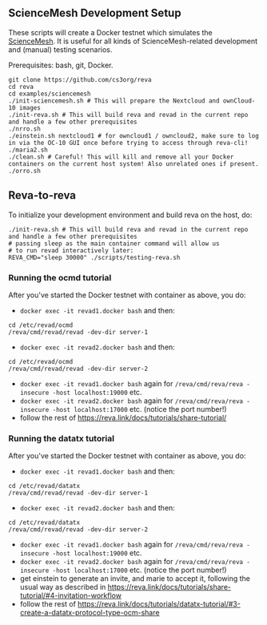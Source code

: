 ## ScienceMesh Development Setup

These scripts will create a Docker testnet which simulates the [ScienceMesh](https://sciencemesh.io).
It is useful for all kinds of ScienceMesh-related development and (manual) testing scenarios.

Prerequisites: bash, git, Docker.

```
git clone https://github.com/cs3org/reva
cd reva
cd examples/sciencemesh
./init-sciencemesh.sh # This will prepare the Nextcloud and ownCloud-10 images
./init-reva.sh # This will build reva and revad in the current repo and handle a few other prerequisites
./nrro.sh
./einstein.sh nextcloud1 # for owncloud1 / owncloud2, make sure to log in via the OC-10 GUI once before trying to access through reva-cli!
./maria2.sh
./clean.sh # Careful! This will kill and remove all your Docker containers on the current host system! Also unrelated ones if present.
./orro.sh
```

## Reva-to-reva

To initialize your development environment and build reva on the host, do:
```
./init-reva.sh # This will build reva and revad in the current repo and handle a few other prerequisites
# passing sleep as the main container command will allow us
# to run revad interactively later:
REVA_CMD="sleep 30000" ./scripts/testing-reva.sh
```

### Running the ocmd tutorial
After you've started the Docker testnet with container as above, you do:
* `docker exec -it revad1.docker bash` and then:
```
cd /etc/revad/ocmd
/reva/cmd/revad/revad -dev-dir server-1
```
* `docker exec -it revad2.docker bash` and then:
```
cd /etc/revad/ocmd
/reva/cmd/revad/revad -dev-dir server-2
```
* `docker exec -it revad1.docker bash` again for `/reva/cmd/reva/reva -insecure -host localhost:19000` etc.
* `docker exec -it revad2.docker bash` again for `/reva/cmd/reva/reva -insecure -host localhost:17000` etc. (notice the port number!)
* follow the rest of https://reva.link/docs/tutorials/share-tutorial/

### Running the datatx tutorial
After you've started the Docker testnet with container as above, you do:
* `docker exec -it revad1.docker bash` and then:
```
cd /etc/revad/datatx
/reva/cmd/revad/revad -dev-dir server-1
```
* `docker exec -it revad2.docker bash` and then:
```
cd /etc/revad/datatx
/reva/cmd/revad/revad -dev-dir server-2
```
* `docker exec -it revad1.docker bash` again for `/reva/cmd/reva/reva -insecure -host localhost:19000` etc.
* `docker exec -it revad2.docker bash` again for `/reva/cmd/reva/reva -insecure -host localhost:17000` etc. (notice the port number!)
* get einstein to generate an invite, and marie to accept it, following the usual way as described in https://reva.link/docs/tutorials/share-tutorial/#4-invitation-workflow
* follow the rest of https://reva.link/docs/tutorials/datatx-tutorial/#3-create-a-datatx-protocol-type-ocm-share

